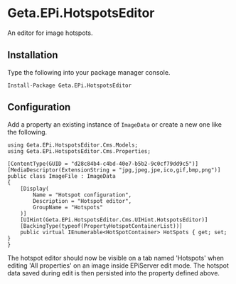 # Geta.EPi.HotspotsEditor
An editor for image hotspots.

## Installation
Type the following into your package manager console.
```
Install-Package Geta.EPi.HotspotsEditor
```

## Configuration
Add a property an existing instance of `ImageData` or create a new one like the following.

```
using Geta.EPi.HotspotsEditor.Cms.Models;
using Geta.EPi.HotspotsEditor.Cms.Properties;

[ContentType(GUID = "d28c84b4-c4bd-40e7-b5b2-9c0cf79dd9c5")]
[MediaDescriptor(ExtensionString = "jpg,jpeg,jpe,ico,gif,bmp,png")]
public class ImageFile : ImageData
{
    [Display(
        Name = "Hotspot configuration",
        Description = "Hotspot editor",
        GroupName = "Hotspots"
    )]
    [UIHint(Geta.EPi.HotspotsEditor.Cms.UIHint.HotspotsEditor)]
    [BackingType(typeof(PropertyHotspotContainerList))]
    public virtual IEnumerable<HotSpotContainer> HotSpots { get; set; }
}
```
The hotspot editor should now be visible on a tab named 'Hotspots' when editing 'All properties' on an image inside EPiServer edit mode.
The hotspot data saved during edit is then persisted into the property defined above.